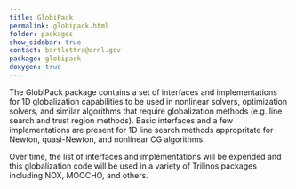 ```yaml
---
title: GlobiPack
permalink: globipack.html
folder: packages
show_sidebar: true
contact: bartlettra@ornl.gov
package: globipack
doxygen: true
---
```


The GlobiPack package contains a set of interfaces and implementations for 1D globalization capabilities to be used in nonlinear solvers, optimization solvers, and similar algorithms that require globalization methods (e.g. line search and trust region methods). Basic interfaces and a few implementations are present for 1D line search methods appropritate for Newton, quasi-Newton, and nonlinear CG algorithms.  

Over time, the list of interfaces and implementations will be expended and this globalization code will be used in a variety of Trilinos packages including NOX, MOOCHO, and others.